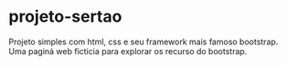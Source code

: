 # projeto-sertao
Projeto simples com html, css e seu framework mais famoso bootstrap.
Uma paginá web ficticia para explorar os recurso do bootstrap.
